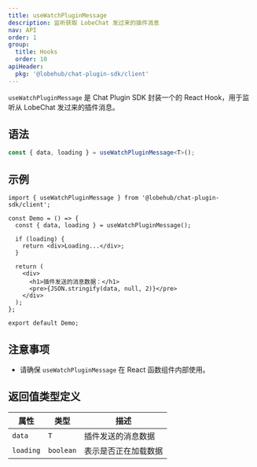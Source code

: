```yaml
---
title: useWatchPluginMessage
description: 监听获取 LobeChat 发过来的插件消息
nav: API
order: 1
group:
  title: Hooks
  order: 10
apiHeader:
  pkg: '@lobehub/chat-plugin-sdk/client'
---
```


`useWatchPluginMessage` 是 Chat Plugin SDK 封装一个的 React Hook，用于监听从 LobeChat 发过来的插件消息。

## 语法

```ts
const { data, loading } = useWatchPluginMessage<T>();
```

## 示例

```tsx | pure
import { useWatchPluginMessage } from '@lobehub/chat-plugin-sdk/client';

const Demo = () => {
  const { data, loading } = useWatchPluginMessage();

  if (loading) {
    return <div>Loading...</div>;
  }

  return (
    <div>
      <h1>插件发送的消息数据：</h1>
      <pre>{JSON.stringify(data, null, 2)}</pre>
    </div>
  );
};

export default Demo;
```

## 注意事项

- 请确保 `useWatchPluginMessage` 在 React 函数组件内部使用。

## 返回值类型定义

| 属性      | 类型      | 描述                 |
| --------- | --------- | -------------------- |
| `data`    | `T`       | 插件发送的消息数据   |
| `loading` | `boolean` | 表示是否正在加载数据 |
